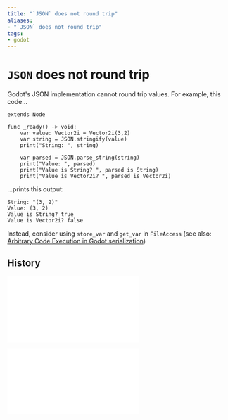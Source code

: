 ```yaml
---
title: "`JSON` does not round trip"
aliases:
- "`JSON` does not round trip"
tags:
- godot
---
```


# `JSON` does not round trip

 Godot's JSON implementation cannot round trip values. For example, this code...

```gdscript
extends Node

func _ready() -> void:
	var value: Vector2i = Vector2i(3,2)
	var string = JSON.stringify(value)
	print("String: ", string)

	var parsed = JSON.parse_string(string)
	print("Value: ", parsed)
	print("Value is String? ", parsed is String)
	print("Value is Vector2i? ", parsed is Vector2i)
```

...prints this output:

```
String: "(3, 2)"
Value: (3, 2)
Value is String? true
Value is Vector2i? false
```

Instead, consider using `store_var` and `get_var` in `FileAccess` (see also: [Arbitrary Code Execution in Godot serialization](godot-serialize-arbitrary-code-execution.md))

## History

![20240617_214349](../entries/20240617_214349.md)

![20240619_243315](../entries/20240619_243315.md)
